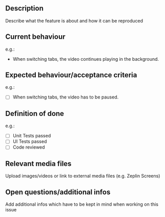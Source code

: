 ## Description  
Describe what the feature is about and how it can be reproduced 

## Current behaviour  
e.g.:
- When switching tabs, the video continues playing in the background.   

## Expected behaviour/acceptance criteria  
e.g.:
- [ ] When switching tabs, the video has to be paused.

## Definition of done
e.g.:
- [ ] Unit Tests passed
- [ ] UI Tests passed
- [ ] Code reviewed

## Relevant media files  
Upload images/videos or link to external media files (e.g. Zeplin Screens)

## Open questions/additional infos  
Add additional infos which have to be kept in mind when working on this issue

